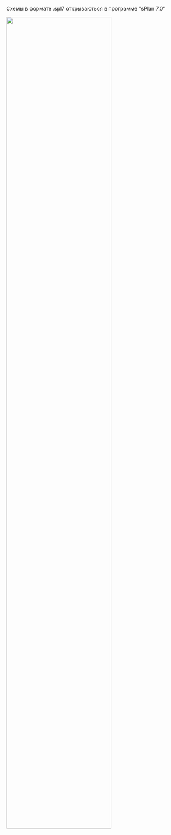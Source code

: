 Схемы в формате .spl7 открываються в программе "sPlan 7.0" </br>

<img src="https://user-images.githubusercontent.com/75369161/224252736-d406a901-8f38-4450-bfa7-406ff9bafb56.JPG" width=75% height=75%><br/>
